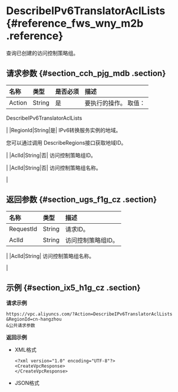 # DescribeIPv6TranslatorAclLists {#reference_fws_wny_m2b .reference}

查询已创建的访问控制策略组。

## 请求参数 {#section_cch_pjg_mdb .section}

|名称|类型|是否必须|描述|
|:-|:-|:---|:-|
|Action|String|是| 要执行的操作。 取值：

 DescribeIPv6TranslatorAclLists

 |
|RegionId|String|是| IPv6转换服务实例的地域。

 您可以通过调用 DescribeRegions接口获取地域ID。

 |
|AclId|String|否| 访问控制策略组ID。

 |
|AclId|String|否| 访问控制策略组名称。

 |

## 返回参数 {#section_ugs_f1g_cz .section}

|名称|类型|描述|
|:-|:-|:-|
|RequestId|String|请求ID。|
|AclId|String| 访问控制策略组ID。

 |
|AclId|String| 访问控制策略组名称。

 |

## 示例 {#section_ix5_h1g_cz .section}

**请求示例**

``` {#createVPCpub}
https://vpc.aliyuncs.com/?Action=DescribeIPv6TranslatorAclLists   
&RegionId=cn-hangzhou
&公共请求参数
```

**返回示例**

-   XML格式

    ```
    <?xml version="1.0" encoding="UTF-8"?>
    <CreateVpcResponse>
    </CreateVpcResponse>
    ```

-   JSON格式

    ```
    
    
    ```


